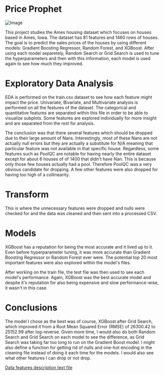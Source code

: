 # Price Prophet

![Image](https://github.com/user-attachments/assets/2c8c50e1-1ccf-4ac6-8621-c903b48f9d9b)

This project studies the Ames housing dataset which focuses on houses based in Ames, Iowa. The dataset has 81 features and 1460 rows of houses. The goal is to predict the sales prices of the houses by using different models: Gradient Boosting Regressor, Random Forest, and XGBoost. After using each model separetely, Random Search or Grid Search is used to tune the hyperparameters and then with this information, each model is used again to see how much they improved.

# Exploratory Data Analysis

EDA is performed on the train.csv dataset to see how each feature might impact the price. Univariate, Bivariate, and Multivariate analysis is performed on all the features of the dataset. The categorical and quantitative features are separated within this file in order to be able to visualize subplots. Some features are explored individually for more insight and are separated from the rest for analysis. 

The conclusion was that there several features which should be dropped due to their large amount of Nans. Interestingly, most of these Nans are not actually null errors but they are actually a substitute for N/A meaning that particular feature was not available in that specific house. Regardless, some features such as PoolQC are notable for having nearly the entire dataset except for about 6 houses of of 1400 that didn't have Nan. This is because only those few houses actually had a pool. Therefore PoolQC was a very obvious candidate for dropping. A few other features were also dropped for having too high of a collinearity.

# Transform

This is where the unnecessary features were dropped and nulls were checked for and the data was cleaned and then sent into a processed CSV.

# Models

XGBoost has a reputation for being the most accurate and it lived up to it. Even before hyperparameter tuning, it was more accurate than Gradient Boosting Regressor or Random Forest ever were. The potential top 20 most important features were also explored within the model's files.

After working on the train file, the test file was then used to see each model's performance. Again, XGBoost was the best accurate model and despite it's reputation for also being expensive and slow performance-wise, it wasn't in this case.

# Conclusions

The model I chose as the best was of course, XGBoost after Grid Search, which improved it from a Root Mean Squared Error (RMSE) of 26300.42 to 25152.99 after log-reverse. Given more time, I would also do both Random Search and Grid Search on each model to see the difference, as Grid Search was taking far too long to run on the Gradient Boost model. I might also define a function for getting rid of nulls and one-hot encoding in the cleaning file instead of doing it each time for the models. I would also see what other features I can drop or not drop.

[Data features description text file](https://github.com/dq93/Price_Prophet/blob/main/data_description.txt)
